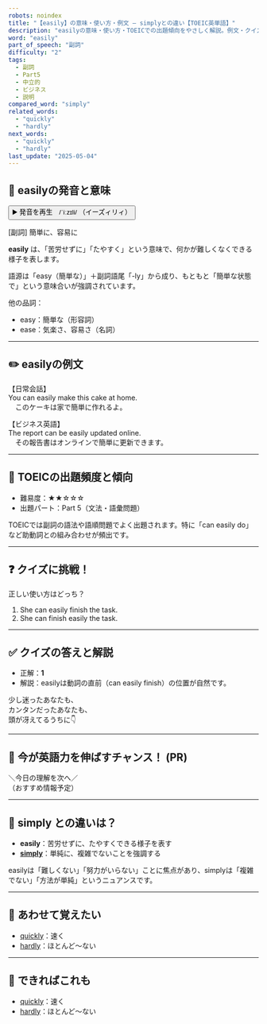 ```yaml
---
robots: noindex
title: "【easily】の意味・使い方・例文 ― simplyとの違い【TOEIC英単語】"
description: "easilyの意味・使い方・TOEICでの出題傾向をやさしく解説。例文・クイズ付きでsimplyとの違いもわかりやすく学べます。"
word: "easily"
part_of_speech: "副詞"
difficulty: "2"
tags:
  - 副詞
  - Part5
  - 中立的
  - ビジネス
  - 説明
compared_word: "simply"
related_words:
  - "quickly"
  - "hardly"
next_words:
  - "quickly"
  - "hardly"
last_update: "2025-05-04"
---
```


## 🔰 easilyの発音と意味

<button class="play-audio" onclick="playTTS('easily')">
  <span class="play-audio-main">
    ▶️ 発音を再生　/ˈiːzɪli/
  </span>
  <span class="play-audio-sub">
    （イーズィリィ）
  </span>
</button>

[副詞] 簡単に、容易に

**easily** は、「苦労せずに」「たやすく」という意味で、何かが難しくなくできる様子を表します。

語源は「easy（簡単な）」＋副詞語尾「-ly」から成り、もともと「簡単な状態で」という意味合いが強調されています。

他の品詞：  
- easy：簡単な（形容詞）
- ease：気楽さ、容易さ（名詞）

---

## ✏️ easilyの例文

【日常会話】  
You can easily make this cake at home.  
　このケーキは家で簡単に作れるよ。

【ビジネス英語】  
The report can be easily updated online.  
　その報告書はオンラインで簡単に更新できます。

---

## 🎯 TOEICの出題頻度と傾向

- 難易度：★★☆☆☆
- 出題パート：Part 5（文法・語彙問題）

TOEICでは副詞の語法や語順問題でよく出題されます。特に「can easily do」など助動詞との組み合わせが頻出です。

---

## ❓ クイズに挑戦！

正しい使い方はどっち？

1. She can easily finish the task.  
2. She can finish easily the task.

---

## ✅ クイズの答えと解説

- 正解：**1**
- 解説：easilyは動詞の直前（can easily finish）の位置が自然です。

少し迷ったあなたも、  
カンタンだったあなたも、  
頭が冴えてるうちに👇️

---

## 🚀 今が英語力を伸ばすチャンス！ (PR)

<div class="info-center">
＼今日の理解を次へ／<br>  
（おすすめ情報予定）
</div>

---

## 🤔  simply との違いは？

- **easily**：苦労せずに、たやすくできる様子を表す
- **[simply](/word/simply/)**：単純に、複雑でないことを強調する

easilyは「難しくない」「努力がいらない」ことに焦点があり、simplyは「複雑でない」「方法が単純」というニュアンスです。

---

## 🧩 あわせて覚えたい

- [quickly](/word/quickly/)：速く
- [hardly](/word/hardly/)：ほとんど～ない

---

## 📖 できればこれも

- [quickly](/word/quickly/)：速く
- [hardly](/word/hardly/)：ほとんど～ない

<!-- cvid: aid08_bid45 -->
